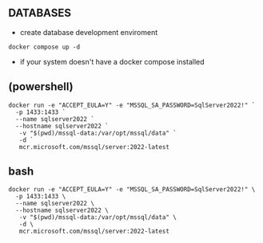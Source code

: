 ## DATABASES

* create database development enviroment

```
docker compose up -d
```

* if your system doesn't have a docker compose installed

## (powershell)

```
docker run -e "ACCEPT_EULA=Y" -e "MSSQL_SA_PASSWORD=SqlServer2022!" `
  -p 1433:1433 `
  --name sqlserver2022 `
  --hostname sqlserver2022 `
   -v "$(pwd)/mssql-data:/var/opt/mssql/data" `
   -d `
   mcr.microsoft.com/mssql/server:2022-latest
```

## bash

```
docker run -e "ACCEPT_EULA=Y" -e "MSSQL_SA_PASSWORD=SqlServer2022!" \
  -p 1433:1433 \
  --name sqlserver2022 \
  --hostname sqlserver2022 \
   -v "$(pwd)/mssql-data:/var/opt/mssql/data" \
   -d \
   mcr.microsoft.com/mssql/server:2022-latest
```